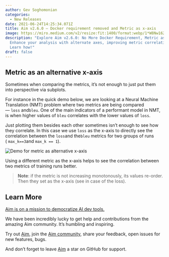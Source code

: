 ```yaml
---
author: Gev Soghomonian
categories:
  - New Releases
date: 2021-06-24T14:25:34.071Z
title: Aim v2.6.0 — Docker requirement removed and Metric as x-axis
image: https://miro.medium.com/v2/resize:fit:1400/format:webp/1*W8Nw162Czv6_lzfQeh2m9A.png
description: "Explore Aim v2.6.0: No More Docker Requirement, Metric as x-axis.
  Enhance your analysis with alternate axes, improving metric correlations.
  Learn how!"
draft: false
---
```

## Metric as an alternative x-axis

Sometimes when comparing the metrics, it’s not enough to just put them into perspective via subplots.

For instance in the quick demo below, we are looking at a Neural Machine Translation (NMT) problem where two metrics are being compared — `loss` and`bleu`. One of the main indicators of a performant model in NMT, is when higher values of `bleu` correlates with the lower values of `loss`.

Just plotting them besides each other sometimes isn’t enough to see how they correlate. In this case we use `loss` as the x-axis to directly see the correlation between the `loss`and the`bleu` metrics for two groups of runs ( `max_k==3`and `max_k == 1`).

![](https://miro.medium.com/v2/resize:fit:1400/1*Y0wAL9nZ7IhgLOUr-cCRRQ.gif "Demo for metric as alternative x-axis")

Using a different metric as the x-axis helps to see the correlation between two metrics of training runs better.

> **Note**: if the metric is not increasing monotonously, its values re-order. Then they set as the x-axis (see in case of the loss).

## Learn More

[Aim is on a mission to democratize AI dev tools.](https://github.com/aimhubio/aim#democratizing-ai-dev-tools)

We have been incredibly lucky to get help and contributions from the amazing Aim community. It’s humbling and inspiring.

Try out [Aim](https://github.com/aimhubio/aim), join the [Aim community](https://join.slack.com/t/aimstack/shared_invite/zt-193hk43nr-vmi7zQkLwoxQXn8LW9CQWQ), share your feedback, open issues for new features, bugs.

And don’t forget to leave [Aim](https://github.com/aimhubio/aim) a star on GitHub for support.